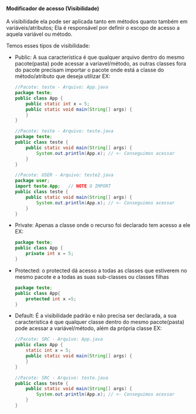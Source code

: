 #### Modificador de acesso (Visibilidade)

A visibilidade ela pode ser aplicada tanto em métodos quanto também em variáveis/atributos;  Ela é responsável por definir o escopo de acesso a aquela variável ou método.

Temos esses tipos de visibilidade:

- Public: A sua caracteristica é que qualquer arquivo dentro do mesmo pacote(pasta) pode acessar a variavel/método, as outras classes fora do pacote precisam importar o pacote onde está  a classe do método/atributo que deseja utilizar EX:
    
    ```java
    //Pacote: teste - Arquivo: App.java
    package teste;
    public class App {
        public static int x = 5;
        public static void main(String[] args) {
        }
    }
    
    //Pacote: teste - Arquivo: teste.java
    package teste;
    public class teste {
        public static void main(String[] args) {
            System.out.println(App.x); // <- Conseguimos acessar
        }
    }
    
    //Pacote: USER - Arquivo: teste2.java
    package user;
    import teste.App;   // NOTE O IMPORT 
    public class teste {
        public static void main(String[] args) {
            System.out.println(App.x); // <- Conseguimos acessar
        }
    }
    ```
    
- Private: Apenas a classe onde o recurso foi declarado tem acesso a ele EX:
    
    ```java
    package teste;
    public class App {
        private int x = 5;
    }
    ```
    

- Protected: o protected dá acesso a todas as classes que estiverem no mesmo pacote e a todas as suas sub-classes ou classes filhas
    
    ```java
    package teste;
    public class App{
    	protected int x =5;
    }
    ```
    

- Default:  É a visibilidade padrão e não precisa ser declarada, a sua característica é que qualquer classe dentro do mesmo pacote(pasta) pode acessar a variável/método, além da própria classe EX:
    
    ```java
    //Pacote: SRC - Arquivo: App.java
    public class App {
        static int x = 5;
        public static void main(String[] args) {
        }
    }
    
    //Pacote: SRC - Arquivo: teste.java
    public class teste {
        public static void main(String[] args) {
            System.out.println(App.x); // <- Conseguimos acessar
        }
    }
    ```